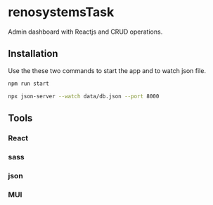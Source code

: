 # renosystemsTask

Admin dashboard with Reactjs and CRUD operations.

## Installation

Use the these two commands to start the app and to watch json file.

```bash
npm run start
```

```bash
npx json-server --watch data/db.json --port 8000
```
## Tools
### React
### sass
### json
### MUI
